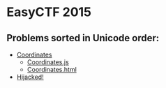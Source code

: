 # EasyCTF 2015
## Problems sorted in Unicode order:

 - [Coordinates](Coordinates.md)
   - [Coordinates.js](Coordinates.js)
   - [Coordinates.html](Coordinates.html)
 - [Hijacked!](Hijacked!.md)